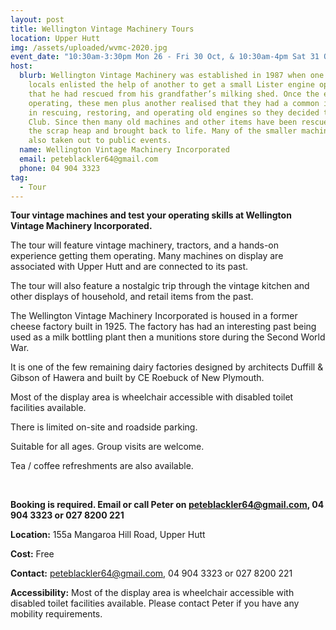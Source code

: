 ```yaml
---
layout: post
title: Wellington Vintage Machinery Tours
location: Upper Hutt
img: /assets/uploaded/wvmc-2020.jpg
event_date: "10:30am-3:30pm Mon 26 - Fri 30 Oct, & 10:30am-4pm Sat 31 Oct - Sun 1 Nov "
host:
  blurb: Wellington Vintage Machinery was established in 1987 when one of the
    locals enlisted the help of another to get a small Lister engine operating
    that he had rescued from his grandfather’s milking shed. Once the engine was
    operating, these men plus another realised that they had a common interest
    in rescuing, restoring, and operating old engines so they decided to form a
    Club. Since then many old machines and other items have been rescued from
    the scrap heap and brought back to life. Many of the smaller machines are
    also taken out to public events.
  name: Wellington Vintage Machinery Incorporated
  email: peteblackler64@gmail.com
  phone: 04 904 3323
tag:
  - Tour
---
```

**Tour vintage machines and test your operating skills at Wellington Vintage Machinery Incorporated.**

The tour will feature vintage machinery, tractors, and a hands-on experience getting them operating. Many machines on display are associated with Upper Hutt and are connected to its past.

The tour will also feature a nostalgic trip through the vintage kitchen and other displays of household, and retail items from the past.

The Wellington Vintage Machinery Incorporated is housed in a former cheese factory built in 1925. The factory has had an interesting past being used as a milk bottling plant then a munitions store during the Second World War.

It is one of the few remaining dairy factories designed by architects Duffill & Gibson of Hawera and built by CE Roebuck of New Plymouth.

Most of the display area is wheelchair accessible with disabled toilet facilities available.

There is limited on-site and roadside parking.

Suitable for all ages. Group visits are welcome.

Tea / coffee refreshments are also available.

<br>

**Booking is required. Email or call Peter on peteblackler64@gmail.com, 04 904 3323 or 027 8200 221**

**Location:** 155a Mangaroa Hill Road, Upper Hutt

**Cost:** Free

**Contact:** peteblackler64@gmail.com, 04 904 3323 or 027 8200 221

**Accessibility:** Most of the display area is wheelchair accessible with disabled toilet facilities available. Please contact Peter if you have any mobility requirements.